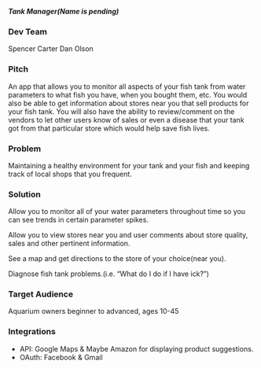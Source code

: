 ***Tank Manager(Name is pending)***

### Dev Team ###

Spencer Carter
Dan Olson

### Pitch

An app that allows you to monitor all aspects of your fish tank from water parameters to what fish you have,
when you bought them, etc. You would also be able to get information about stores near you that sell products
for your fish tank. You will also have the ability to review/comment on the vendors to let other users know of
sales or even a disease that your tank got from that particular store which would help save fish lives.

### Problem

Maintaining a healthy environment for your tank and your fish and keeping track of local shops that you frequent.

### Solution

Allow you to monitor all of your water parameters throughout time so you can see trends in certain parameter spikes.

Allow you to view stores near you and user comments about store quality, sales and other pertinent information.

See a map and get directions to the store of your choice(near you).

Diagnose fish tank problems.(i.e. “What do I do if I have ick?”)

### Target Audience

Aquarium owners beginner to advanced, ages 10-45

### Integrations

* API: Google Maps & Maybe Amazon for displaying product suggestions.
* OAuth: Facebook & Gmail
